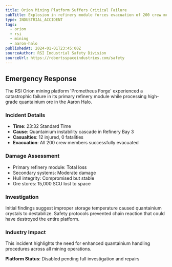 ```yaml
---
title: Orion Mining Platform Suffers Critical Failure
subTitle: Explosion in refinery module forces evacuation of 200 crew members
type: INDUSTRIAL_ACCIDENT
tags:
  - orion
  - rsi
  - mining
  - aaron-halo
publishedAt: 2024-01-01T23:45:00Z
sourceAuthor: RSI Industrial Safety Division
sourceUrl: https://robertsspaceindustries.com/safety
---
```


## Emergency Response

The RSI Orion mining platform 'Prometheus Forge' experienced a catastrophic failure in its primary refinery module while processing high-grade quantainium ore in the Aaron Halo.

### Incident Details
- **Time**: 23:32 Standard Time
- **Cause**: Quantainium instability cascade in Refinery Bay 3
- **Casualties**: 12 injured, 0 fatalities
- **Evacuation**: All 200 crew members successfully evacuated

### Damage Assessment
- Primary refinery module: Total loss
- Secondary systems: Moderate damage
- Hull integrity: Compromised but stable
- Ore stores: 15,000 SCU lost to space

### Investigation
Initial findings suggest improper storage temperature caused quantainium crystals to destabilize. Safety protocols prevented chain reaction that could have destroyed the entire platform.

### Industry Impact
This incident highlights the need for enhanced quantainium handling procedures across all mining operations.

**Platform Status**: Disabled pending full investigation and repairs
